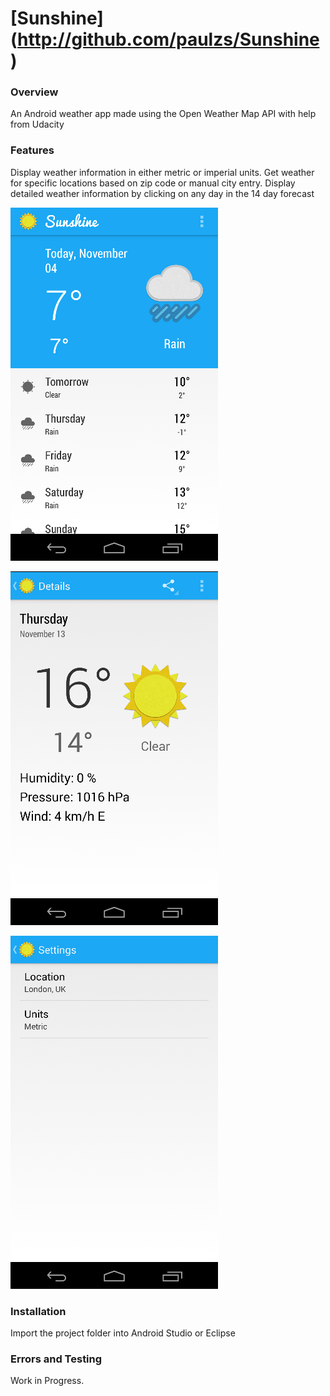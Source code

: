 [Sunshine] (http://github.com/paulzs/Sunshine)
==============================================

### Overview
An Android weather app made using the Open Weather Map API with help from Udacity

### Features
Display weather information in either metric or imperial units. Get weather for specific locations based on zip code or manual city entry. Display detailed weather information by clicking on any day in the 14 day forecast

![](https://raw.githubusercontent.com/paulzs/Sunshine/master/Sunshine1.png)

![](https://raw.githubusercontent.com/paulzs/Sunshine/master/Sunshine2.png)

![](https://raw.githubusercontent.com/paulzs/Sunshine/master/Sunshine3.png)

### Installation
Import the project folder into Android Studio or Eclipse

### Errors and Testing
Work in Progress.
